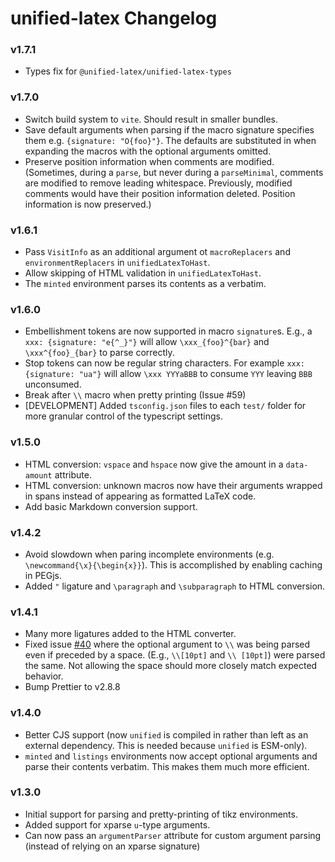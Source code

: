 # unified-latex Changelog

### v1.7.1

-   Types fix for `@unified-latex/unified-latex-types`

### v1.7.0

-   Switch build system to `vite`. Should result in smaller bundles.
-   Save default arguments when parsing if the macro signature specifies them e.g. `{signature: "O{foo}"}`. The defaults are substituted in when expanding the macros with the optional arguments omitted.
-   Preserve position information when comments are modified. (Sometimes, during a `parse`, but never during a `parseMinimal`, comments are modified to remove leading whitespace. Previously, modified comments would have their position information deleted. Position information is now preserved.)

### v1.6.1

-   Pass `VisitInfo` as an additional argument ot `macroReplacers` and `environmentReplacers` in `unifiedLatexToHast`.
-   Allow skipping of HTML validation in `unifiedLatexToHast`.
-   The `minted` environment parses its contents as a verbatim.

### v1.6.0

-   Embellishment tokens are now supported in macro `signature`s. E.g., a `xxx: {signature: "e{^_}"}` will allow `\xxx_{foo}^{bar}` and `\xxx^{foo}_{bar}` to parse correctly.
-   Stop tokens can now be regular string characters. For example `xxx: {signature: "ua"}` will allow `\xxx YYYaBBB` to consume `YYY` leaving `BBB` unconsumed.
-   Break after `\\` macro when pretty printing (Issue #59)
-   [DEVELOPMENT] Added `tsconfig.json` files to each `test/` folder for more granular control of the typescript settings.

### v1.5.0

-   HTML conversion: `vspace` and `hspace` now give the amount in a `data-amount` attribute.
-   HTML conversion: unknown macros now have their arguments wrapped in spans instead of appearing as formatted LaTeX code.
-   Add basic Markdown conversion support.

### v1.4.2

-   Avoid slowdown when paring incomplete environments (e.g. `\newcommand{\x}{\begin{x}}`). This is accomplished by enabling caching in PEGjs.
-   Added `"` ligature and `\paragraph` and `\subparagraph` to HTML conversion.

### v1.4.1

-   Many more ligatures added to the HTML converter.
-   Fixed issue [#40](https://github.com/siefkenj/unified-latex/issues/40) where the optional argument to `\\` was being parsed even if preceded by a space. (E.g., `\\[10pt]` and `\\ [10pt]`) were parsed the same. Not allowing the space should more closely match expected behavior.
-   Bump Prettier to v2.8.8

### v1.4.0

-   Better CJS support (now `unified` is compiled in rather than left as an external dependency. This is needed because `unified` is ESM-only).
-   `minted` and `listings` environments now accept optional arguments and parse their contents verbatim. This makes them much more efficient.

### v1.3.0

-   Initial support for parsing and pretty-printing of tikz environments.
-   Added support for xparse `u`-type arguments.
-   Can now pass an `argumentParser` attribute for custom argument parsing (instead of relying on an xparse signature)
